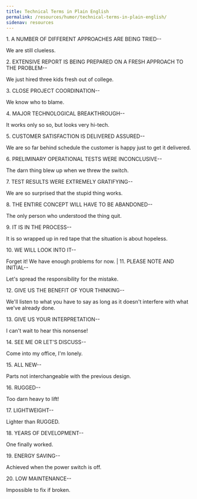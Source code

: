 ```yaml
---
title: Technical Terms in Plain English
permalink: /resources/humor/technical-terms-in-plain-english/
sidenav: resources
---
```


1\. A NUMBER OF DIFFERENT APPROACHES ARE BEING TRIED--

We are still clueless.

2\. EXTENSIVE REPORT IS BEING PREPARED ON A FRESH APPROACH TO THE PROBLEM--

We just hired three kids fresh out of college.

3\. CLOSE PROJECT COORDINATION--

We know who to blame.

4\. MAJOR TECHNOLOGICAL BREAKTHROUGH--

It works only so so, but looks very hi-tech.

5\. CUSTOMER SATISFACTION IS DELIVERED ASSURED--

We are so far behind schedule the customer is happy just to get it delivered.

6\. PRELIMINARY OPERATIONAL TESTS WERE INCONCLUSIVE--

The darn thing blew up when we threw the switch.

7\. TEST RESULTS WERE EXTREMELY GRATIFYING--

We are so surprised that the stupid thing works.

8\. THE ENTIRE CONCEPT WILL HAVE TO BE ABANDONED--

The only person who understood the thing quit.

9\. IT IS IN THE PROCESS--

It is so wrapped up in red tape that the situation is about hopeless.

10\. WE WILL LOOK INTO IT--

Forget it! We have enough problems for now. | 11\. PLEASE NOTE AND INITIAL--

Let's spread the responsibility for the mistake.

12\. GIVE US THE BENEFIT OF YOUR THINKING--

We'll listen to what you have to say as long as it doesn't interfere with what we've already done.

13\. GIVE US YOUR INTERPRETATION--

I can't wait to hear this nonsense!

14\. SEE ME OR LET'S DISCUSS--

Come into my office, I'm lonely.

15\. ALL NEW--

Parts not interchangeable with the previous design.

16\. RUGGED--

Too darn heavy to lift!

17\. LIGHTWEIGHT--

Lighter than RUGGED.

18\. YEARS OF DEVELOPMENT--

One finally worked.

19\. ENERGY SAVING--

Achieved when the power switch is off.

20\. LOW MAINTENANCE--

Impossible to fix if broken.
